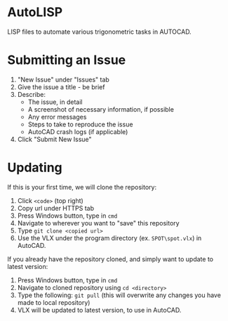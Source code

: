 # AutoLISP
LISP files to automate various trigonometric tasks in AUTOCAD. 

# Submitting an Issue
1. "New Issue" under "Issues" tab
2. Give the issue a title - be brief
3. Describe:
   - The issue, in detail
   - A screenshot of necessary information, if possible
   - Any error messages
   - Steps to take to reproduce the issue
   - AutoCAD crash logs (if applicable)
4. Click "Submit New Issue"

# Updating
If this is your first time, we will clone the repository:
1. Click `<code>` (top right)
2. Copy url under HTTPS tab
3. Press Windows button, type in `cmd`
4. Navigate to wherever you want to "save" this repository
5. Type `git clone <copied url>`
6. Use the VLX under the program directory (ex. `SPOT\spot.vlx`) in AutoCAD. 

If you already have the repository cloned, and simply want to update to latest version:
1. Press Windows button, type in `cmd`
2. Navigate to cloned repository using `cd <directory>`
3. Type the following: `git pull` (this will overwrite any changes you have made to local repository)
4. VLX will be updated to latest version, to use in AutoCAD.
